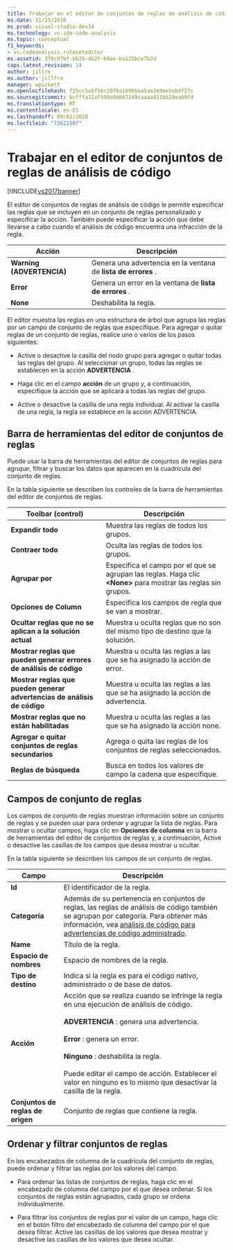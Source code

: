 ```yaml
---
title: Trabajar en el editor de conjuntos de reglas de análisis de código | Microsoft Docs
ms.date: 11/15/2016
ms.prod: visual-studio-dev14
ms.technology: vs-ide-code-analysis
ms.topic: conceptual
f1_keywords:
- vs.codeanalysis.ruleseteditor
ms.assetid: 370c97bf-bb29-4b2f-b9ae-ba125bce7b2d
caps.latest.revision: 14
author: jillre
ms.author: jillfra
manager: wpickett
ms.openlocfilehash: f25cc5a5f56c20f6a1696baa5aa3e9ee5ebdf2fc
ms.sourcegitcommit: 6cfffa72af599a9d667249caaaa411bb28ea69fd
ms.translationtype: MT
ms.contentlocale: es-ES
ms.lasthandoff: 09/02/2020
ms.locfileid: "72621507"
---
```

# <a name="working-in-the-code-analysis-rule-set-editor"></a>Trabajar en el editor de conjuntos de reglas de análisis de código
[!INCLUDE[vs2017banner](../includes/vs2017banner.md)]

El editor de conjuntos de reglas de análisis de código le permite especificar las reglas que se incluyen en un conjunto de reglas personalizado y especificar la acción. También puede especificar la acción que debe llevarse a cabo cuando el análisis de código encuentra una infracción de la regla.

|Acción|Descripción|
|------------|-----------------|
|**Warning (ADVERTENCIA)**|Genera una advertencia en la ventana de **lista de errores** .|
|**Error**|Genera un error en la ventana de **lista de errores** .|
|**None**|Deshabilita la regla.|

 El editor muestra las reglas en una estructura de árbol que agrupa las reglas por un campo de conjunto de reglas que especifique. Para agregar o quitar reglas de un conjunto de reglas, realice uno o varios de los pasos siguientes:

- Active o desactive la casilla del nodo grupo para agregar o quitar todas las reglas del grupo. Al seleccionar un grupo, todas las reglas se establecen en la acción **ADVERTENCIA** .

- Haga clic en el campo **acción** de un grupo y, a continuación, especifique la acción que se aplicará a todas las reglas del grupo.

- Active o desactive la casilla de una regla individual. Al activar la casilla de una regla, la regla se establece en la acción ADVERTENCIA.

## <a name="rule-set-editor-toolbar"></a>Barra de herramientas del editor de conjuntos de reglas
 Puede usar la barra de herramientas del editor de conjuntos de reglas para agrupar, filtrar y buscar los datos que aparecen en la cuadrícula del conjunto de reglas.

 En la tabla siguiente se describen los controles de la barra de herramientas del editor de conjuntos de reglas.

|Toolbar (control)|Descripción|
|---------------------|-----------------|
|**Expandir todo**|Muestra las reglas de todos los grupos.|
|**Contraer todo**|Oculta las reglas de todos los grupos.|
|**Agrupar por**|Especifica el campo por el que se agrupan las reglas. Haga clic **\<None>** para mostrar las reglas sin grupos.|
|**Opciones de Column**|Especifica los campos de regla que se van a mostrar.|
|**Ocultar reglas que no se aplican a la solución actual**|Muestra u oculta reglas que no son del mismo tipo de destino que la solución.|
|**Mostrar reglas que pueden generar errores de análisis de código**|Muestra u oculta las reglas a las que se ha asignado la acción de error.|
|**Mostrar reglas que pueden generar advertencias de análisis de código**|Muestra u oculta las reglas a las que se ha asignado la acción de advertencia.|
|**Mostrar reglas que no están habilitadas**|Muestra u oculta las reglas a las que se ha asignado la acción none.|
|**Agregar o quitar conjuntos de reglas secundarios**|Agrega o quita las reglas de los conjuntos de reglas seleccionados.|
|**Reglas de búsqueda**|Busca en todos los valores de campo la cadena que especifique.|

## <a name="rule-set-fields"></a>Campos de conjunto de reglas
 Los campos de conjunto de reglas muestran información sobre un conjunto de reglas y se pueden usar para ordenar y agrupar la lista de reglas. Para mostrar u ocultar campos, haga clic en **Opciones de columna** en la barra de herramientas del editor de conjuntos de reglas y, a continuación, Active o desactive las casillas de los campos que desea mostrar u ocultar.

 En la tabla siguiente se describen los campos de un conjunto de reglas.

|Campo|Descripción|
|-----------|-----------------|
|**Id**|El identificador de la regla.|
|**Categoría**|Además de su pertenencia en conjuntos de reglas, las reglas de análisis de código también se agrupan por categoría. Para obtener más información, vea [análisis de código para advertencias de código administrado](../code-quality/code-analysis-for-managed-code-warnings.md).|
|**Name**|Título de la regla.|
|**Espacio de nombres**|Espacio de nombres de la regla.|
|**Tipo de destino**|Indica si la regla es para el código nativo, administrado o de base de datos.|
|**Acción**|Acción que se realiza cuando se infringe la regla en una ejecución de análisis de código.<br /><br /> **ADVERTENCIA** : genera una advertencia.<br /><br /> **Error** : genera un error.<br /><br /> **Ninguno** : deshabilita la regla.<br /><br /> Puede editar el campo de acción. Establecer el valor en ninguno es lo mismo que desactivar la casilla de la regla.|
|**Conjuntos de reglas de origen**|Conjunto de reglas que contiene la regla.|

## <a name="sorting-and-filtering-rule-sets"></a>Ordenar y filtrar conjuntos de reglas
 En los encabezados de columna de la cuadrícula del conjunto de reglas, puede ordenar y filtrar las reglas por los valores del campo.

- Para ordenar las listas de conjuntos de reglas, haga clic en el encabezado de columna del campo por el que desea ordenar. Si los conjuntos de reglas están agrupados, cada grupo se ordena individualmente.

- Para filtrar los conjuntos de reglas por el valor de un campo, haga clic en el botón filtro del encabezado de columna del campo por el que desea filtrar. Active las casillas de los valores que desea mostrar y desactive las casillas de los valores que desea ocultar.
